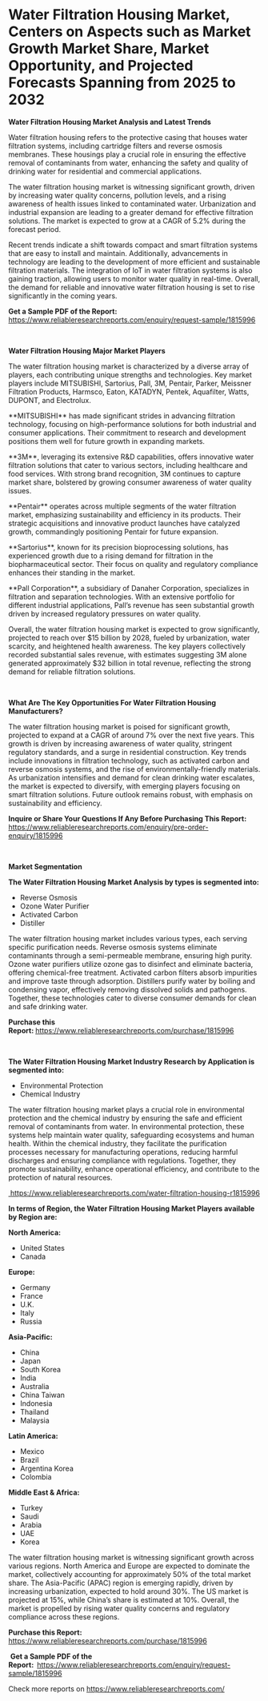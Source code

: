 <p><h1>Water Filtration Housing Market, Centers on Aspects such as Market Growth Market Share, Market Opportunity, and Projected Forecasts Spanning from 2025 to 2032</h1></p><p><strong>Water Filtration Housing Market Analysis and Latest Trends</strong></p>
<p><p>Water filtration housing refers to the protective casing that houses water filtration systems, including cartridge filters and reverse osmosis membranes. These housings play a crucial role in ensuring the effective removal of contaminants from water, enhancing the safety and quality of drinking water for residential and commercial applications. </p><p>The water filtration housing market is witnessing significant growth, driven by increasing water quality concerns, pollution levels, and a rising awareness of health issues linked to contaminated water. Urbanization and industrial expansion are leading to a greater demand for effective filtration solutions. The market is expected to grow at a CAGR of 5.2% during the forecast period. </p><p>Recent trends indicate a shift towards compact and smart filtration systems that are easy to install and maintain. Additionally, advancements in technology are leading to the development of more efficient and sustainable filtration materials. The integration of IoT in water filtration systems is also gaining traction, allowing users to monitor water quality in real-time. Overall, the demand for reliable and innovative water filtration housing is set to rise significantly in the coming years.</p></p>
<p><strong>Get a Sample PDF of the Report:&nbsp;</strong> <a href="https://www.reliableresearchreports.com/enquiry/request-sample/1815996?utm_campaign=2202&utm_medium=2&utm_source=Github&utm_content=ia&utm_term=10042025&utm_id=water-filtration-housing">https://www.reliableresearchreports.com/enquiry/request-sample/1815996</a></p>
<p>&nbsp;</p>
<p><strong>Water Filtration Housing Major Market Players</strong></p>
<p><p>The water filtration housing market is characterized by a diverse array of players, each contributing unique strengths and technologies. Key market players include MITSUBISHI, Sartorius, Pall, 3M, Pentair, Parker, Meissner Filtration Products, Harmsco, Eaton, KATADYN, Pentek, Aquafilter, Watts, DUPONT, and Electrolux.</p><p>**MITSUBISHI** has made significant strides in advancing filtration technology, focusing on high-performance solutions for both industrial and consumer applications. Their commitment to research and development positions them well for future growth in expanding markets.</p><p>**3M**, leveraging its extensive R&D capabilities, offers innovative water filtration solutions that cater to various sectors, including healthcare and food services. With strong brand recognition, 3M continues to capture market share, bolstered by growing consumer awareness of water quality issues.</p><p>**Pentair** operates across multiple segments of the water filtration market, emphasizing sustainability and efficiency in its products. Their strategic acquisitions and innovative product launches have catalyzed growth, commandingly positioning Pentair for future expansion.</p><p>**Sartorius**, known for its precision bioprocessing solutions, has experienced growth due to a rising demand for filtration in the biopharmaceutical sector. Their focus on quality and regulatory compliance enhances their standing in the market.</p><p>**Pall Corporation**, a subsidiary of Danaher Corporation, specializes in filtration and separation technologies. With an extensive portfolio for different industrial applications, Pall’s revenue has seen substantial growth driven by increased regulatory pressures on water quality.</p><p>Overall, the water filtration housing market is expected to grow significantly, projected to reach over $15 billion by 2028, fueled by urbanization, water scarcity, and heightened health awareness. The key players collectively recorded substantial sales revenue, with estimates suggesting 3M alone generated approximately $32 billion in total revenue, reflecting the strong demand for reliable filtration solutions.</p></p>
<p>&nbsp;</p>
<p><strong>What Are The Key Opportunities For Water Filtration Housing Manufacturers?</strong></p>
<p><p>The water filtration housing market is poised for significant growth, projected to expand at a CAGR of around 7% over the next five years. This growth is driven by increasing awareness of water quality, stringent regulatory standards, and a surge in residential construction. Key trends include innovations in filtration technology, such as activated carbon and reverse osmosis systems, and the rise of environmentally-friendly materials. As urbanization intensifies and demand for clean drinking water escalates, the market is expected to diversify, with emerging players focusing on smart filtration solutions. Future outlook remains robust, with emphasis on sustainability and efficiency.</p></p>
<p><strong>Inquire or Share Your Questions If Any Before Purchasing This Report:</strong> <a href="https://www.reliableresearchreports.com/enquiry/pre-order-enquiry/1815996?utm_campaign=2202&utm_medium=2&utm_source=Github&utm_content=ia&utm_term=10042025&utm_id=water-filtration-housing">https://www.reliableresearchreports.com/enquiry/pre-order-enquiry/1815996</a></p>
<p>&nbsp;</p>
<p><strong>Market Segmentation</strong></p>
<p><strong>The Water Filtration Housing Market Analysis by types is segmented into:</strong></p>
<p><ul><li>Reverse Osmosis</li><li>Ozone Water Purifier</li><li>Activated Carbon</li><li>Distiller</li></ul></p>
<p><p>The water filtration housing market includes various types, each serving specific purification needs. Reverse osmosis systems eliminate contaminants through a semi-permeable membrane, ensuring high purity. Ozone water purifiers utilize ozone gas to disinfect and eliminate bacteria, offering chemical-free treatment. Activated carbon filters absorb impurities and improve taste through adsorption. Distillers purify water by boiling and condensing vapor, effectively removing dissolved solids and pathogens. Together, these technologies cater to diverse consumer demands for clean and safe drinking water.</p></p>
<p><strong>Purchase this Report:&nbsp;</strong><a href="https://www.reliableresearchreports.com/purchase/1815996?utm_campaign=2202&utm_medium=2&utm_source=Github&utm_content=ia&utm_term=10042025&utm_id=water-filtration-housing">https://www.reliableresearchreports.com/purchase/1815996</a></p>
<p>&nbsp;</p>
<p><strong>The Water Filtration Housing Market Industry Research by Application is segmented into:</strong></p>
<p><ul><li>Environmental Protection</li><li>Chemical Industry</li></ul></p>
<p><p>The water filtration housing market plays a crucial role in environmental protection and the chemical industry by ensuring the safe and efficient removal of contaminants from water. In environmental protection, these systems help maintain water quality, safeguarding ecosystems and human health. Within the chemical industry, they facilitate the purification processes necessary for manufacturing operations, reducing harmful discharges and ensuring compliance with regulations. Together, they promote sustainability, enhance operational efficiency, and contribute to the protection of natural resources.</p></p>
<p><a href="https://www.reliableresearchreports.com/water-filtration-housing-r1815996?utm_campaign=2202&utm_medium=2&utm_source=Github&utm_content=ia&utm_term=10042025&utm_id=water-filtration-housing">&nbsp;https://www.reliableresearchreports.com/water-filtration-housing-r1815996</a></p>
<p><strong>In terms of Region, the Water Filtration Housing Market Players available by Region are:</strong></p>
<p>
    <p> <strong> North America: </strong>
        <ul>
            <li>United States</li>
            <li>Canada</li>
        </ul>
        </p> 
    <p> <strong> Europe: </strong>
        <ul>
            <li>Germany</li>
            <li>France</li>
            <li>U.K.</li>
            <li>Italy</li>
            <li>Russia</li>
        </ul>
        </p> 
    <p> <strong> Asia-Pacific: </strong>
        <ul>
            <li>China</li>
            <li>Japan</li>
            <li>South Korea</li>
            <li>India</li>
            <li>Australia</li>
            <li>China Taiwan</li>
            <li>Indonesia</li>
            <li>Thailand</li>
            <li>Malaysia</li>
        </ul>
        </p> 
    <p> <strong> Latin America: </strong>
        <ul>
            <li>Mexico</li>
            <li>Brazil</li>
            <li>Argentina Korea</li>
            <li>Colombia</li>
        </ul>
        </p> 
    <p> <strong> Middle East & Africa: </strong>
        <ul>
            <li>Turkey</li>
            <li>Saudi</li>
            <li>Arabia</li>
            <li>UAE</li>
            <li>Korea</li>
        </ul>
    </p>
    </p>
<p><p>The water filtration housing market is witnessing significant growth across various regions. North America and Europe are expected to dominate the market, collectively accounting for approximately 50% of the total market share. The Asia-Pacific (APAC) region is emerging rapidly, driven by increasing urbanization, expected to hold around 30%. The US market is projected at 15%, while China’s share is estimated at 10%. Overall, the market is propelled by rising water quality concerns and regulatory compliance across these regions.</p></p>
<p><strong>Purchase this Report: </strong><a href="https://www.reliableresearchreports.com/purchase/1815996?utm_campaign=2202&utm_medium=2&utm_source=Github&utm_content=ia&utm_term=10042025&utm_id=water-filtration-housing">https://www.reliableresearchreports.com/purchase/1815996</a></p>
<p>&nbsp;<strong>Get a Sample PDF of the Report:&nbsp;&nbsp;</strong><a href="https://www.reliableresearchreports.com/enquiry/request-sample/1815996?utm_campaign=2202&utm_medium=2&utm_source=Github&utm_content=ia&utm_term=10042025&utm_id=water-filtration-housing">https://www.reliableresearchreports.com/enquiry/request-sample/1815996</a></p>
<p><strong></strong></p>
<p>Check more reports on <a href="https://www.reliableresearchreports.com/?utm_campaign=2202&utm_medium=2&utm_source=Github&utm_content=ia&utm_term=10042025&utm_id=water-filtration-housing">https://www.reliableresearchreports.com/</a></p>